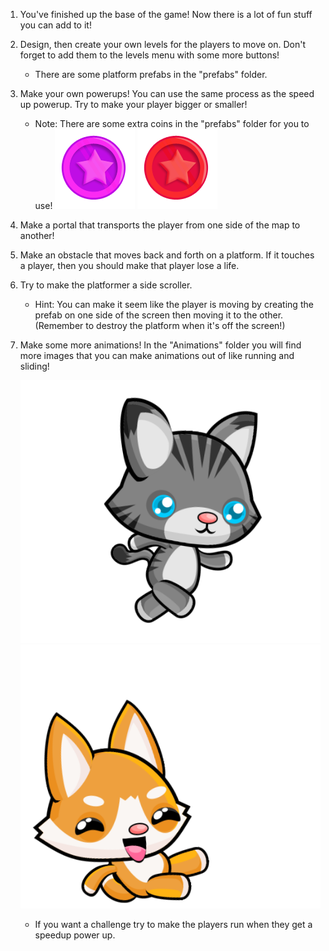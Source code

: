 1. You've finished up the base of the game! Now there is a lot of fun stuff you can add to it!

2. Design, then create your own levels for the players to move on. Don't forget to add them to the levels menu with some more buttons!

    * There are some platform prefabs in the "prefabs" folder.
    
    
    
3. Make your own powerups! You can use the same process as the speed up powerup. Try to make your player bigger or smaller!

    * Note: There are some extra coins in the "prefabs" folder for you to use!
    ![](/assets/pinkPowerup.png) ![](/assets/redPowerup.png)


4. Make a portal that transports the player from one side of the map to another!

6. Make an obstacle that moves back and forth on a platform. If it touches a player, then you should make that player lose a life.

5. Try to make the platformer a side scroller. 

    * Hint: You can make it seem like the player is moving by creating the prefab on one side of the screen then moving it to the other. (Remember to destroy the platform when it's off the screen!)
       


6. Make some more animations! In the "Animations" folder you will find more images that you can make animations out of like running and sliding!

    ![](/assets/Run.png) ![](/assets/Slide.png)

    * If you want a challenge try to make the players run when they get a speedup power up.


